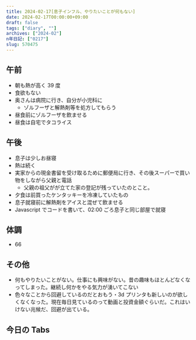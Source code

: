 ```yaml
---
title: 2024-02-17[息子インフル、やりたいことが何もない]
date: 2024-02-17T00:00:00+09:00
draft: false
tags: ["diary", ""]
archives: ["2024-02"]
n年日記: ["0217"]
slug: 570475
---
```


## 午前

- 朝も熱が高く 39 度
- 食欲もない
- 奥さんは病院に行き、自分が小児科に
  - ゾルフーザと解熱剤等を処方してもらう
- 昼食前にゾルフーザを飲ませる
- 昼食は自宅でタコライス

## 午後

- 息子は少しお昼寝
- 熱は続く
- 実家からの現金書留を受け取るために郵便局に行き、その後スーパーで買い物をしながら父親と電話
  - 父親の祖父がが立てた家の登記が残っていたのとこと。
- 夕食は前買ったケンタッキーを冷凍していたもの
- 息子就寝前に解熱剤をアイスと混ぜて飲ませる
- Javascript でコードを書いて、02:00 ごろ息子と同じ部屋で就寝

## 体調

- 66

## その他

- 何もやりたいことがない。仕事にも興味がない。昔の趣味もほとんどなくなってしまった。継続し何かをやる気力が湧いてこない
- 色々なことから回避しているのだとおもう・3d プリンタも新しいのが欲しくなくなった。現在毎日見ているのって動画と投資金額ぐらいだ。これはいけない兆候だ、回避が出ている。

## 今日の Tabs
